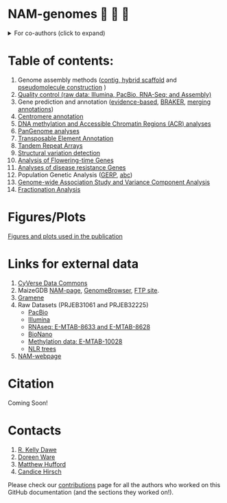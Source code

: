 # NAM-genomes :corn: :corn: :corn:

<details>
  <summary>For co-authors (click to expand)</summary>

### NAM genome paper related scripts and workflows

Please follow this structure for your contribution.

1. Add all the scripts for one specific task inside aptly named folder (eg: `agp-generation`), use hyphen for gaps and use all lower-case letters (if possible).

2. Add a README.md file within the folder, specifically addressing the order and inputs required for the scripts you put in the folder

3. If you have any figures, please create a folder within that section folder  (please name it "assets") and drop them there. You can also add other files or things that doesn't qualify as scripts in there.

5. Please check if your section is linked correctly from the main README page

5. Please let me know if you have any questions or have any suggestions!

Go, NAMsters!

![NAMsters](/assets/NAMster2.png)
</details>


# Table of contents:

1.  Genome assembly methods ([contig, hybrid scaffold](genome-assembly/README.md) and [pseudomolecule construction](agp-generation/README.md) )
2. [Quality control (raw data: Illumina, PacBio, RNA-Seq; and Assembly)](quality-control/README.md)
3. Gene prediction and annotation ([evidence-based](gene-prediction/evidence-based.md), [BRAKER](gene-prediction/ab-initios.md), [merging annotations](gene-prediction/merge-predictions.md))
4. [Centromere annotation](centromere_annotation/README.md)
5. [DNA methylation and Accessible Chromatin Regions (ACR) analyses](methylation/README.md)
7. [PanGenome analyses](pangenome-analyses/README.md)
8. [Transposable Element Annotation](te-annotation/readme.md)
9. [Tandem Repeat Arrays](tandemrepeat-quantification/README.md)
10. [Structural variation detection](structural-variation/README.md)
11. [Analysis of Flowering-time Genes](structural-variation/FTGene_Expression_README.md)
12. [Analyses of disease resistance Genes](NLR-genes/README.md)
13. Population Genetic Analysis ([GERP](gerp/README.md), [abc](abc/README.md))
14. [Genome-wide Association Study and Variance Component Analysis](gwas-vcap/README.md)
15. [Fractionation Analysis](fractionation/README.md)

# Figures/Plots

[Figures and plots used in the publication](publication-plots/README.md)

# Links for external data

1. [CyVerse Data Commons](https://datacommons.cyverse.org/browse/iplant/home/shared/NAM/NAM_genome_and_annotation_Jan2021_release)
2. MaizeGDB [NAM-page](https://www.maizegdb.org/NAM_project), [GenomeBrowser](https://maizegdb.org/gene_center/gene), [FTP site](https://download.maizegdb.org/).
3. [Gramene](http://ftp.gramene.org/nam/release-3/)
3. Raw Datasets (PRJEB31061 and PRJEB32225)
    - [PacBio](https://www.ebi.ac.uk/ena/browser/view/PRJEB31061)
    - [Illumina](https://www.ebi.ac.uk/ena/browser/view/PRJEB31061)
    - [RNAseq: E-MTAB-8633 and E-MTAB-8628](https://www.ebi.ac.uk/ena/browser/view/PRJEB32225)
    - [BioNano](https://www.ebi.ac.uk/ena/browser/view/PRJEB31061)
    - [Methylation data: E-MTAB-10028](https://www.ebi.ac.uk/ena/browser/view/PRJEB31061)
    - [NLR trees](https://itol.embl.de/shared/xCJbI9ndshEK)
 4. [NAM-webpage](https://nam-genomes.org/)

# Citation

Coming Soon!

# Contacts

1. [R. Kelly Dawe](http://www.dawelab.org/)
2. [Doreen Ware](https://www.cshl.edu/research/faculty-staff/doreen-ware/)
3. [Matthew Hufford](https://mhufford.public.iastate.edu/HuffordLab/home.html)
4. [Candice Hirsch](http://hirschlab.cfans.umn.edu/)


Please check our [contributions](https://github.com/HuffordLab/NAM-genomes/graphs/contributors) page for all the authors who worked on this GitHub documentation (and the sections they worked on!).

